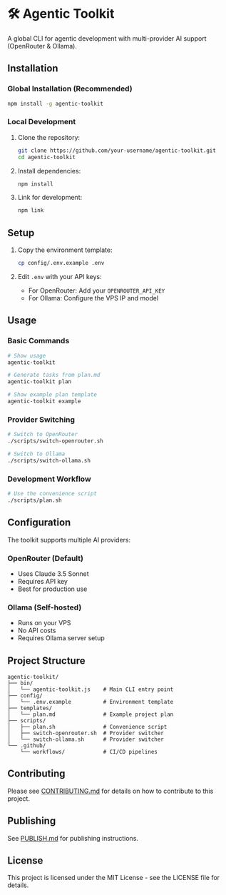 # 🛠️ Agentic Toolkit

A global CLI for agentic development with multi-provider AI support (OpenRouter & Ollama).

## Installation

### Global Installation (Recommended)

```bash
npm install -g agentic-toolkit
```

### Local Development

1. Clone the repository:
   ```bash
   git clone https://github.com/your-username/agentic-toolkit.git
   cd agentic-toolkit
   ```

2. Install dependencies:
   ```bash
   npm install
   ```

3. Link for development:
   ```bash
   npm link
   ```

## Setup

1. Copy the environment template:
   ```bash
   cp config/.env.example .env
   ```

2. Edit `.env` with your API keys:
   - For OpenRouter: Add your `OPENROUTER_API_KEY`
   - For Ollama: Configure the VPS IP and model

## Usage

### Basic Commands

```bash
# Show usage
agentic-toolkit

# Generate tasks from plan.md
agentic-toolkit plan

# Show example plan template
agentic-toolkit example
```

### Provider Switching

```bash
# Switch to OpenRouter
./scripts/switch-openrouter.sh

# Switch to Ollama
./scripts/switch-ollama.sh
```

### Development Workflow

```bash
# Use the convenience script
./scripts/plan.sh
```

## Configuration

The toolkit supports multiple AI providers:

### OpenRouter (Default)
- Uses Claude 3.5 Sonnet
- Requires API key
- Best for production use

### Ollama (Self-hosted)
- Runs on your VPS
- No API costs
- Requires Ollama server setup

## Project Structure

```
agentic-toolkit/
├── bin/
│   └── agentic-toolkit.js    # Main CLI entry point
├── config/
│   └── .env.example          # Environment template
├── templates/
│   └── plan.md               # Example project plan
├── scripts/
│   ├── plan.sh               # Convenience script
│   ├── switch-openrouter.sh  # Provider switcher
│   └── switch-ollama.sh      # Provider switcher
└── .github/
    └── workflows/            # CI/CD pipelines
```

## Contributing

Please see [CONTRIBUTING.md](CONTRIBUTING.md) for details on how to contribute to this project.

## Publishing

See [PUBLISH.md](PUBLISH.md) for publishing instructions.

## License

This project is licensed under the MIT License - see the LICENSE file for details.
